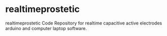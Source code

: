 # realtimeprostetic
realtimeprostetic
Code Repository for realtime capacitive active electrodes arduino and computer laptop software.
